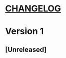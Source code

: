 [CHANGELOG](http://keepachangelog.com)
======================================

# Version 1

## [Unreleased]
